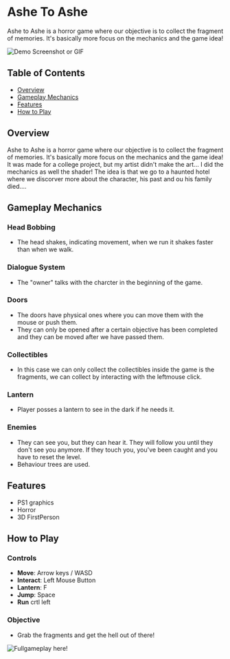 # Ashe To Ashe

Ashe to Ashe is a horror game where our objective is to collect the fragment of memories. It's basically more focus on the mechanics and the game idea!

![Demo Screenshot or GIF](path-to-image.gif)


## Table of Contents
- [Overview](#overview)
- [Gameplay Mechanics](#gameplay-mechanics)
- [Features](#features)
- [How to Play](#how-to-play)




## Overview

Ashe to Ashe is a horror game where our objective is to collect the fragment of memories. It's basically more focus on the mechanics and the game idea! 
It was made for a college project, but my artist didn't make the art... I did the mechanics as well the shader! The idea is that we go to a haunted hotel where we discorver more about the character, his past and ou his family died....



## Gameplay Mechanics

### Head Bobbing
- The head shakes, indicating movement, when we run it shakes faster than when we walk.

### Dialogue System
- The "owner" talks with the charcter in the beginning of the game.

### Doors
- The doors have physical ones where you can move them with the mouse or push them.
- They can only be opened after a certain objective has been completed and they can be moved after we have passed them.

### Collectibles 
- In this case we can only collect the collectibles inside the game is the fragments, we can collect by interacting with the leftmouse click.

### Lantern 
- Player posses a lantern to see in the dark if he needs it.

### Enemies
- They can see you, but they can hear it. They will follow you until they don't see you anymore. If they touch you, you've been caught and you have to reset the level.
- Behaviour trees are used.



## Features

- PS1 graphics
- Horror
- 3D FirstPerson



## How to Play

### Controls
- **Move**: Arrow keys / WASD
- **Interact**: Left Mouse Button
- **Lantern**: F
- **Jump**: Space
- **Run** crtl left



### Objective
- Grab the fragments and get the hell out of there! 

 ![Fullgameplay here!](https://youtu.be/o65LyVbNB1s)
